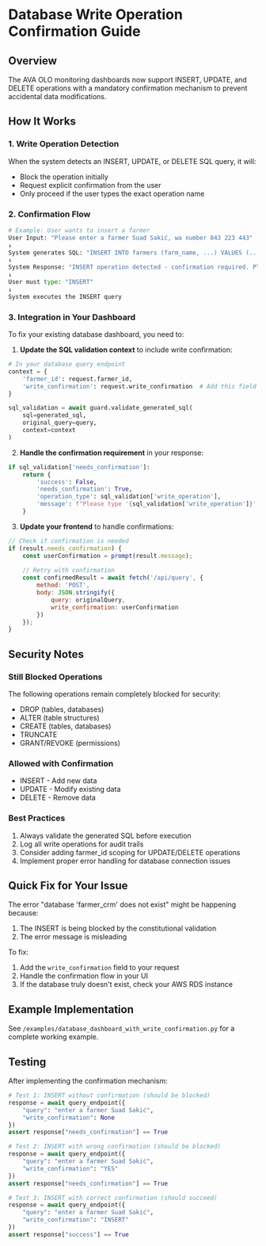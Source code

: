 # Database Write Operation Confirmation Guide

## Overview

The AVA OLO monitoring dashboards now support INSERT, UPDATE, and DELETE operations with a mandatory confirmation mechanism to prevent accidental data modifications.

## How It Works

### 1. Write Operation Detection
When the system detects an INSERT, UPDATE, or DELETE SQL query, it will:
- Block the operation initially
- Request explicit confirmation from the user
- Only proceed if the user types the exact operation name

### 2. Confirmation Flow

```python
# Example: User wants to insert a farmer
User Input: "Please enter a farmer Suad Sakić, wa number 043 223 443"
↓
System generates SQL: "INSERT INTO farmers (farm_name, ...) VALUES (...)"
↓
System Response: "INSERT operation detected - confirmation required. Please type 'INSERT' to confirm this write operation"
↓
User must type: "INSERT"
↓
System executes the INSERT query
```

### 3. Integration in Your Dashboard

To fix your existing database dashboard, you need to:

1. **Update the SQL validation context** to include write confirmation:

```python
# In your database query endpoint
context = {
    'farmer_id': request.farmer_id,
    'write_confirmation': request.write_confirmation  # Add this field
}

sql_validation = await guard.validate_generated_sql(
    sql=generated_sql,
    original_query=query,
    context=context
)
```

2. **Handle the confirmation requirement** in your response:

```python
if sql_validation['needs_confirmation']:
    return {
        'success': False,
        'needs_confirmation': True,
        'operation_type': sql_validation['write_operation'],
        'message': f"Please type '{sql_validation['write_operation']}' to confirm this operation"
    }
```

3. **Update your frontend** to handle confirmations:

```javascript
// Check if confirmation is needed
if (result.needs_confirmation) {
    const userConfirmation = prompt(result.message);
    
    // Retry with confirmation
    const confirmedResult = await fetch('/api/query', {
        method: 'POST',
        body: JSON.stringify({
            query: originalQuery,
            write_confirmation: userConfirmation
        })
    });
}
```

## Security Notes

### Still Blocked Operations
The following operations remain completely blocked for security:
- DROP (tables, databases)
- ALTER (table structures)
- CREATE (tables, databases)
- TRUNCATE
- GRANT/REVOKE (permissions)

### Allowed with Confirmation
- INSERT - Add new data
- UPDATE - Modify existing data  
- DELETE - Remove data

### Best Practices
1. Always validate the generated SQL before execution
2. Log all write operations for audit trails
3. Consider adding farmer_id scoping for UPDATE/DELETE operations
4. Implement proper error handling for database connection issues

## Quick Fix for Your Issue

The error "database 'farmer_crm' does not exist" might be happening because:

1. The INSERT is being blocked by the constitutional validation
2. The error message is misleading

To fix:
1. Add the `write_confirmation` field to your request
2. Handle the confirmation flow in your UI
3. If the database truly doesn't exist, check your AWS RDS instance

## Example Implementation

See `/examples/database_dashboard_with_write_confirmation.py` for a complete working example.

## Testing

After implementing the confirmation mechanism:

```python
# Test 1: INSERT without confirmation (should be blocked)
response = await query_endpoint({
    "query": "enter a farmer Suad Sakić",
    "write_confirmation": None
})
assert response["needs_confirmation"] == True

# Test 2: INSERT with wrong confirmation (should be blocked)
response = await query_endpoint({
    "query": "enter a farmer Suad Sakić",
    "write_confirmation": "YES"
})
assert response["needs_confirmation"] == True

# Test 3: INSERT with correct confirmation (should succeed)
response = await query_endpoint({
    "query": "enter a farmer Suad Sakić", 
    "write_confirmation": "INSERT"
})
assert response["success"] == True
```